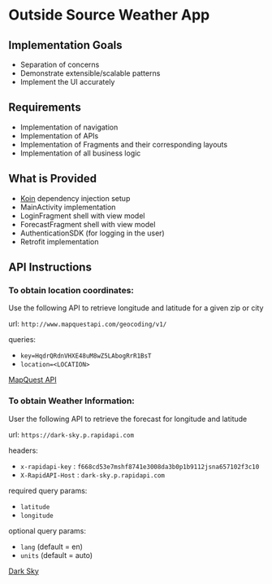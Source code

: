 # Outside Source Weather App

## Implementation Goals
* Separation of concerns
* Demonstrate extensible/scalable patterns
* Implement the UI accurately

## Requirements
* Implementation of navigation
* Implementation of APIs
* Implementation of Fragments and their corresponding layouts
* Implementation of all business logic

## What is Provided
* [Koin](https://insert-koin.io/) dependency injection setup
* MainActivity implementation
* LoginFragment shell with view model
* ForecastFragment shell with view model
* AuthenticationSDK (for logging in the user)
* Retrofit implementation

## API Instructions
### To obtain location coordinates:
Use the following API to retrieve longitude and latitude for a given zip or city

url: `http://www.mapquestapi.com/geocoding/v1/`

queries:
- `key=HqdrQRdnVHXE48uM8wZ5LAbogRrR1BsT`
- `location=<LOCATION>`

 [MapQuest API](https://developer.mapquest.com/documentation/geocoding-api/address/get/)

### To obtain Weather Information:
User the following API to retrieve the forecast for longitude and latitude

url: `https://dark-sky.p.rapidapi.com`

headers:
- `x-rapidapi-key` : `f668cd53e7mshf8741e3008da3b0p1b9112jsna657102f3c10`
- `X-RapidAPI-Host` : `dark-sky.p.rapidapi.com`

required query params:
- `latitude`
- `longitude`

optional query params:
- `lang` (default = en)
- `units` (default = auto)

[Dark Sky](https://rapidapi.com/darkskyapis/api/dark-sky/endpoints)
